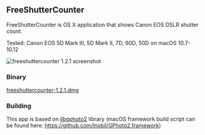 ## FreeShutterCounter

FreeShutterCounter is OS X application that shows Canon EOS DSLR shutter count.

Tested: Canon EOS 5D Mark III, 5D Mark II, 7D, 60D, 50D on macOS 10.7-10.12

![freeshuttercounter 1.2.1 screenshot](http://orlv.github.io/freeshuttercounter/freeshuttercounter-1.2.1.png)

### Binary

[freeshuttercounter-1.2.1.dmg](https://github.com/orlv/freeshuttercounter/releases/download/1.2.1/freeshuttercounter-1.2.1.dmg)

### Building
This app is based on [libgphoto2](https://github.com/gphoto/libgphoto2) library 
(macOS framework build script can be found here: https://github.com/lnxbil/GPhoto2.framework)

